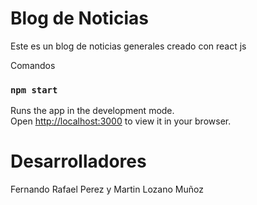 # Blog de Noticias

Este es un blog de noticias generales creado con react js

Comandos

### `npm start`

Runs the app in the development mode.\
Open [http://localhost:3000](http://localhost:3000) to view it in your browser.

# Desarrolladores
Fernando Rafael Perez y
Martin Lozano Muñoz





